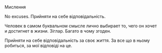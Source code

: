 Мислення 

No excuses. Прийняти на себе відповідальність.

Человек в самом буквальном смысле лично выбирает то, чего он хочет и достигнет в жизни. Зіглар. Багато в чому згоден.

Прийняти на себе відповідальність за своє життя. За все що в ньому робиться, за мої відповіді на це.
